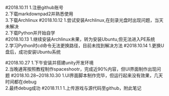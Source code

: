 #2018.10.11
1.注册github账号                                                                        
2.下载markdownpad2并熟悉使用                                          
3.下载Archlinux
#2018.10.12
1.尝试安装Archlinux,在刻录光盘时出现问题，当天未解决                                
2.下载Python并开始自学                       
#2018.10.13
1.继续安装Archlinux未果，转为安装Ubuntu,但无法进入PE系统                   
2.学习Python时cd命令无法更换路径，目前未找到解决方法
#2018.10.14
1.更换U盘后，成功安装Ubuntu系统


#2018.10.27
1.下午安装并搭建unity开发环境                                    
2.当晚通宵按照教程制作spaceshootr，完成近90%内容，但UI界面制作出现问题
#2018.10.28~2018.10.30
1.UI界面脚本制作完毕，但运行起来没有效果，几天时间都在debug      
2.最终debug成功
#2018.11.1
1.上传游戏与源代码至github，附此笔记              
